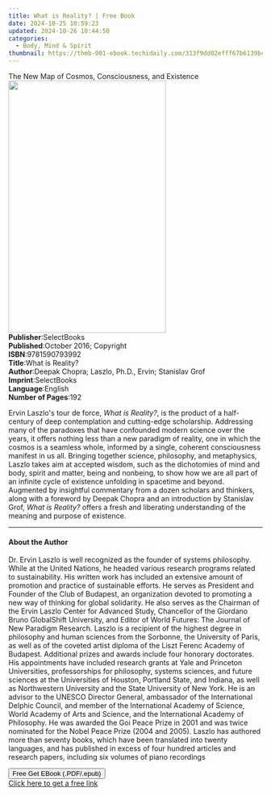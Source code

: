 ```yaml
---
title: What is Reality? | Free Book
date: 2024-10-25 10:59:23
updated: 2024-10-26 10:44:50
categories:
  - Body, Mind & Spirit
thumbnail: https://thmb-001-ebook.techidaily.com/313f9dd02efff67b6139bc1e45f99b7e2fe0026ffac55b2f2063a903421a69be.jpg
---
```

<main id="book-container">
  <div class="flex flex-col">
    <div class="book-brief flex-1 py-6 px-4 sm:p-6 md:py-10 md:px-8">
      <!-- brief-->
      <div class="book-brief-main">
        The New Map of Cosmos, Consciousness, and Existence
      </div>
    </div>
    <div
      class="book-meta-info flex-1 grid gap-4 col-start-1 col-end-3 row-start-1 sm:mb-6 sm:grid-cols-4 lg:gap-6 lg:col-start-2 lg:row-end-6 lg:row-span-6 lg:mb-0"
    >
      <div
        class="book-meta-info-left place-content-center mt-4 p-4 text-sm leading-6 col-start-2 col-span-2 dark:text-slate-400"
      >
        <img
          class="w-full h-500 object-cover rounded-lg sm:h-255 sm:col-span-2 lg:col-span-full"
          src="https://img-001-ebook.techidaily.com/8dacd7b5d53edb2dc6cc3977a9b42e35f761a0dccb61089e31302d979f28a178.jpg"
          alt=""
          width="312"
          height="500"
        />
      </div>
      <div
        class="book-meta-info-right mt-2 col-start-1 row-start-2 col-span-3 self-center"
      >
        <!-- meta data  -->
        <div class="flex flex-col px-4 md:px-8">
          <div class="flex-1">
            <strong>Publisher</strong>:<span class="px-2">SelectBooks</span>
          </div>
          <div class="flex-1">
            <strong>Published</strong>:<span class="px-2"
              >October 2016; Copyright</span
            >
          </div>
          <div class="flex-1">
            <strong>ISBN</strong>:<span class="px-2">9781590793992</span>
          </div>
          <div class="flex-1">
            <strong>Title</strong>:<span class="px-2">What is Reality?</span>
          </div>
          <div class="flex-1">
            <strong>Author</strong>:<span class="px-2"
              >Deepak Chopra; Laszlo, Ph.D., Ervin; Stanislav Grof</span
            >
          </div>
          <div class="flex-1">
            <strong>Imprint</strong>:<span class="px-2">SelectBooks</span>
          </div>
          <div class="flex-1">
            <strong>Language</strong>:<span class="px-2">English</span>
          </div>
          <div class="flex-1">
            <strong>Number of Pages</strong>:<span class="px-2">192</span>
          </div>
        </div>
      </div>
    </div>
    <div class="book-description flex-1 py-6 px-4 sm:p-6 md:py-10 md:px-8">
      <div class="book-description-main">
        <div accordion-content="" id="description">
          <p>
            Ervin Laszlo's tour de force,&nbsp;<i>What is Reality?</i>, is the
            product of a half-century of deep contemplation and cutting-edge
            scholarship. Addressing many of the paradoxes that have confounded
            modern science over the years, it offers nothing less than a new
            paradigm of reality, one in which the cosmos is a seamless whole,
            informed by a single, coherent consciousness manifest in us all.
            Bringing together science, philosophy, and metaphysics, Laszlo takes
            aim at accepted wisdom, such as the dichotomies of mind and body,
            spirit and matter, being and nonbeing, to show how we are all part
            of an infinite cycle of existence unfolding in spacetime and
            beyond.<br />Augmented by insightful commentary from a dozen
            scholars and thinkers, along with a foreword by Deepak Chopra and an
            introduction by Stanislav Grof,&nbsp;<i>What is Reality?</i
            >&nbsp;offers a fresh and liberating understanding of the meaning
            and purpose of existence.
          </p>
        </div>
      </div>
    </div>
    <div class="book-excerpts flex-1 py-6 px-4 sm:p-6 md:py-10 md:px-8">
      <!-- excerpts-->
      <div class="book-excerpts-main">
        <hr />
        <h4 class="placeholder placeholder-heading">
          <span>About the Author</span>
        </h4>
        <p></p>
        <p>
          Dr. Ervin Laszlo is well recognized as the founder of systems
          philosophy. While at the United Nations, he headed various research
          programs related to sustainability. His written work has included an
          extensive amount of promotion and practice of sustainable efforts. He
          serves as President and Founder of the Club of Budapest, an
          organization devoted to promoting a new way of thinking for global
          solidarity. He also serves as the Chairman of the Ervin Laszlo Center
          for Advanced Study, Chancellor of the Giordano Bruno GlobalShift
          University, and Editor of World Futures: The Journal of New Paradigm
          Research. Laszlo is a recipient of the highest degree in philosophy
          and human sciences from the Sorbonne, the University of Paris, as well
          as of the coveted artist diploma of the Liszt Ferenc Academy of
          Budapest. Additional prizes and awards include four honorary
          doctorates. His appointments have included research grants at Yale and
          Princeton Universities, professorships for philosophy, systems
          sciences, and future sciences at the Universities of Houston, Portland
          State, and Indiana, as well as Northwestern University and the State
          University of New York. He is an advisor to the UNESCO Director
          General, ambassador of the International Delphic Council, and member
          of the International Academy of Science, World Academy of Arts and
          Science, and the International Academy of Philosophy. He was awarded
          the Goi Peace Prize in 2001 and was twice nominated for the Nobel
          Peace Prize (2004 and 2005). Laszlo has authored more than seventy
          books, which have been translated into twenty languages, and has
          published in excess of four hundred articles and research papers,
          including six volumes of piano recordings
        </p>
        <p></p>
      </div>
    </div>
    <div
      class="book-about-author flex-1 py-6 px-4 sm:p-6 md:py-10 md:px-8"
    ></div>
    <div class="book-free-get flex-1 py-6 px-4 sm:p-6 md:py-10 md:px-8">
      <button
        id="btn-free-get"
        class="bg-blue-500 hover:bg-blue-700 text-white font-bold py-2 px-4 rounded"
      >
        Free Get EBook (.PDF/.epub)
      </button>
      <div id="countdown-display" class="px-2 text-lg mt-2"></div>
      <a
        id="free-link"
        class="hidden bg-blue-500 hover:bg-blue-700 text-white font-bold py-2 px-4 rounded"
        href="https://www.ebooks.com/en-us/book/210559269/what-is-reality/deepak-chopra/"
        target="_blank"
        >Click here to get a free link</a
      >
    </div>
    <script>
      let countdownTime = 0;
      let countdownInterval = null;
      document
        .getElementById('btn-free-get')
        .addEventListener('click', startCountdown);
      function startCountdown() {
        countdownTime = new Date().getTime() + 60000 * 3;
        countdownInterval = setInterval(updateCountdown, 1000);
        document.getElementById('btn-free-get').disabled = true;
        document
          .getElementById('btn-free-get')
          .classList.add('bg-gray-500', 'cursor-not-allowed');
      }
      function updateCountdown() {
        let currentTime = new Date().getTime();
        let timeLeft = countdownTime - currentTime;
        let secondsLeft = Math.floor(timeLeft / 1000);
        document.getElementById('countdown-display').innerHTML =
          `Remaining time: ${secondsLeft} seconds.`;
        if (secondsLeft <= 0) {
          clearInterval(countdownInterval);
          document.getElementById('btn-free-get').classList.add('hidden');
          document.getElementById('free-link').classList.remove('hidden');
          document.getElementById('countdown-display').innerHTML = '';
        }
      }
    </script>
  </div>
</main>
